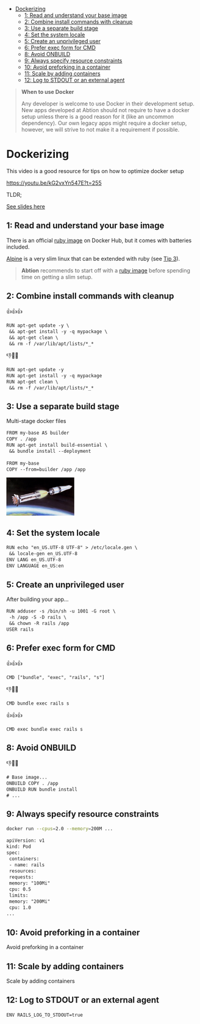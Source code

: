 - [Dockerizing](#dockerizing)
  - [1: Read and understand your base image](#1-read-and-understand-your-base-image)
  - [2: Combine install commands with cleanup](#2-combine-install-commands-with-cleanup)
  - [3: Use a separate build stage](#3-use-a-separate-build-stage)
  - [4: Set the system locale](#4-set-the-system-locale)
  - [5: Create an unprivileged user](#5-create-an-unprivileged-user)
  - [6: Prefer exec form for CMD](#6-prefer-exec-form-for-cmd)
  - [8: Avoid ONBUILD](#8-avoid-onbuild)
  - [9: Always specify resource constraints](#9-always-specify-resource-constraints)
  - [10: Avoid preforking in a container](#10-avoid-preforking-in-a-container)
  - [11: Scale by adding containers](#11-scale-by-adding-containers)
  - [12: Log to STDOUT or an external agent](#12-log-to-stdout-or-an-external-agent)

>**When to use Docker**
>
>Any developer is welcome to use Docker in their development setup. New apps developed at Abtion should not require to have a docker setup unless there is a good reason for it (like an uncommon dependency).
>Our own legacy apps might require a docker setup, however, we will strive to not make it a requirement if possible.


# Dockerizing

This video is a good resource for tips on how to optimize docker setup

https://youtu.be/kG2vxYn547E?t=255 

TLDR;

[See slides here](https://speakerd.s3.amazonaws.com/presentations/55d8979b402d43f4a5a99cce56273579/containers.pdf)

## 1: Read and understand your base image

There is an official [ruby image](https://hub.docker.com/_/ruby) on Docker Hub, but it comes with batteries included. 

[Alpine](https://hub.docker.com/_/alpine) is a very slim linux that can be extended with ruby (see [Tip 3](#tip-3-use-a-separate-build-stage)). 

> **Abtion** recommends to start off with a [ruby image](https://hub.docker.com/_/ruby) before spending time on getting a slim setup.

## 2: Combine install commands with cleanup

👍👍👍
```Docker
RUN apt-get update -y \
 && apt-get install -y -q mypackage \
 && apt-get clean \
 && rm -f /var/lib/apt/lists/*_* 
```

👎🤨😔
```Docker
RUN apt-get update -y
RUN apt-get install -y -q mypackage
RUN apt-get clean \
 && rm -f /var/lib/apt/lists/*_* 
```

## 3: Use a separate build stage

Multi-stage docker files

```Docker
FROM my-base AS builder
COPY . /app
RUN apt-get install build-essential \
 && bundle install --deployment

FROM my-base
COPY --from=builder /app /app
```

<img src="multi-stage-docker-files.png" alt="Multi-stage docker files" height="100">

## 4: Set the system locale

```Docker
RUN echo "en_US.UTF-8 UTF-8" > /etc/locale.gen \
 && locale-gen en_US.UTF-8
ENV LANG en_US.UTF-8
ENV LANGUAGE en_US:en 
```

## 5: Create an unprivileged user

After building your app...

```Docker
RUN adduser -s /bin/sh -u 1001 -G root \
 -h /app -S -D rails \
 && chown -R rails /app
USER rails 
```

## 6: Prefer exec form for CMD

👍👍👍
```Docker
CMD ["bundle", "exec", "rails", "s"]
```

👎🤨😔
```Docker
CMD bundle exec rails s
```

👍👍👍
```Docker
CMD exec bundle exec rails s
```

## 8: Avoid ONBUILD

👎🤨😔
```Docker
# Base image...
ONBUILD COPY . /app
ONBUILD RUN bundle install
# ...
```

## 9: Always specify resource constraints

```bash
docker run --cpus=2.0 --memory=200M ...
```

```docker-compose
apiVersion: v1
kind: Pod
spec:
 containers:
 - name: rails
 resources:
 requests:
 memory: "100Mi"
 cpu: 0.5
 limits:
 memory: "200Mi"
 cpu: 1.0
...
```

## 10: Avoid preforking in a container

Avoid preforking in a container


## 11: Scale by adding containers

Scale by adding containers

## 12: Log to STDOUT or an external agent

```
ENV RAILS_LOG_TO_STDOUT=true
```
